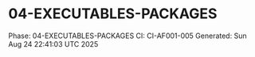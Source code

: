 # 04-EXECUTABLES-PACKAGES
Phase: 04-EXECUTABLES-PACKAGES
CI: CI-AF001-005
Generated: Sun Aug 24 22:41:03 UTC 2025
